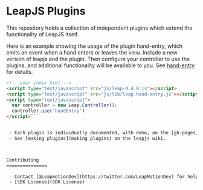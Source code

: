 LeapJS Plugins
==============

This repository holds a collection of independent plugins which extend the functionality of LeapJS itself.

Here is an example showing the usage of the plugin hand-entry, which emits an event when a hand enters or leaves
the view.  Include a new version of leapjs and the plugin.  Then configure your controller to use the plugins, and
additional functionality will be available to you.  See [hand-entry](hand-entry) for details.

```html
<!-- your index.html -->
<script type="text/javascript" src="js/leap-0.4.0.js"></script>
<script type="text/javascript" src="js/lib/leap.hand-entry.js"></script>
<script type="text/javascript">
  var controller = new Leap.Controller();
  controller.use('handEntry')
</script>```


 - Each plugin is individually documented, with demo, on the [gh-pages](gh-pages).
 - See [making plugins](making plugins) on the leapjs wiki.



Contributing
===============

 - Contact [@LeapmotionDev](https://twitter.com/LeapMotionDev) for help
 - [SDK License](SDK License)